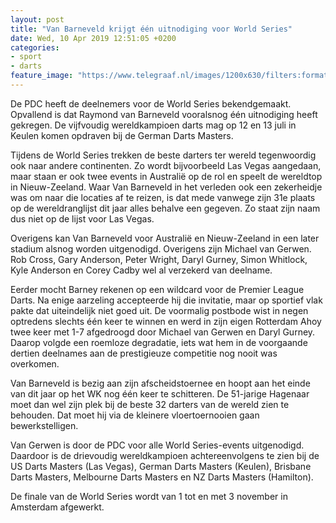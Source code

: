 ```yaml
---
layout: post
title: "Van Barneveld krijgt één uitnodiging voor World Series"
date: Wed, 10 Apr 2019 12:51:05 +0200
categories: 
- sport 
- darts 
feature_image: "https://www.telegraaf.nl/images/1200x630/filters:format(jpeg):quality(80)/cdn-kiosk-api.telegraaf.nl/9540bb5a-5baa-11e9-847b-0218eaf05005.jpg"
---
```


<p class="intro">De PDC heeft de deelnemers voor de World Series bekendgemaakt. Opvallend is dat Raymond van Barneveld vooralsnog één uitnodiging heeft gekregen. De vijfvoudig wereldkampioen darts mag op 12 en 13 juli in Keulen komen opdraven bij de German Darts Masters.</p> <p>Tijdens de World Series trekken de beste darters ter wereld tegenwoordig ook naar andere continenten. Zo wordt bijvoorbeeld Las Vegas aangedaan, maar staan er ook twee events in Australië op de rol en speelt de wereldtop in Nieuw-Zeeland. Waar Van Barneveld in het verleden ook een zekerheidje was om naar die locaties af te reizen, is dat mede vanwege zijn 31e plaats op de wereldranglijst dit jaar alles behalve een gegeven. Zo staat zijn naam dus niet op de lijst voor Las Vegas.</p><p>Overigens kan Van Barneveld voor Australië en Nieuw-Zeeland in een later stadium alsnog worden uitgenodigd. Overigens zijn Michael van Gerwen. Rob Cross, Gary Anderson, Peter Wright, Daryl Gurney, Simon Whitlock, Kyle Anderson en Corey Cadby wel al verzekerd van deelname.</p><p>Eerder mocht Barney rekenen op een wildcard voor de Premier League Darts. Na enige aarzeling accepteerde hij die invitatie, maar op sportief vlak pakte dat uiteindelijk niet goed uit. De voormalig postbode wist in negen optredens slechts één keer te winnen en werd in zijn eigen Rotterdam Ahoy twee keer met 1-7 afgedroogd door Michael van Gerwen en Daryl Gurney. Daarop volgde een roemloze degradatie, iets wat hem in de voorgaande dertien deelnames aan de prestigieuze competitie nog nooit was overkomen.</p><p>Van Barneveld is bezig aan zijn afscheidstoernee en hoopt aan het einde van dit jaar op het WK nog één keer te schitteren. De 51-jarige Hagenaar moet dan wel zijn plek bij de beste 32 darters van de wereld zien te behouden. Dat moet hij via de kleinere vloertoernooien gaan bewerkstelligen.</p><p>Van Gerwen is door de PDC voor alle World Series-events uitgenodigd. Daardoor is de drievoudig wereldkampioen achtereenvolgens te zien bij de US Darts Masters (Las Vegas), German Darts Masters (Keulen), Brisbane Darts Masters, Melbourne Darts Masters en NZ Darts Masters (Hamilton).</p><p>De finale van de World Series wordt van 1 tot en met 3 november in Amsterdam afgewerkt.</p>

